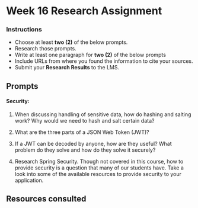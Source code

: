 # Week 16 Research Assignment

### Instructions

-   Choose at least **two (2)** of the below prompts.
-   Research those prompts.
-   Write at least one paragraph for **two (2)** of the below prompts
-   Include URLs from where you found the information to cite your sources.
-   Submit your **Research Results** to the LMS.

## Prompts

#### Security:

1. When discussing handling of sensitive data, how do hashing and salting work? Why would we need to hash and salt certain data?

2. What are the three parts of a JSON Web Token (JWT)?

3. If a JWT can be decoded by anyone, how are they useful? What problem do they solve and how do they solve it securely?

4. Research Spring Security. Though not covered in this course, how to provide security is a question that many of our students have. Take a look into some of the available resources to provide security to your application.

## Resources consulted

<!-- <a id="source-1"></a>1.  <sup>[[1]](#source-1)</sup> -->

<!-- <a id="source-2"></a>2.  <sup>[[2]](#source-2)</sup> -->